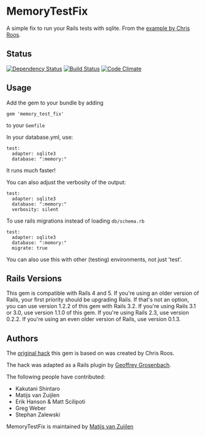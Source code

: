 # MemoryTestFix

A simple fix to run your Rails tests with sqlite. From the
[example by Chris Roos](http://blog.seagul.co.uk/articles/2006/02/08/in-memory-sqlite-database-for-rails-testing).

## Status

[![Dependency Status](https://gemnasium.com/mvz/memory_test_fix.png)](https://gemnasium.com/mvz/memory_test_fix)
[![Build Status](https://travis-ci.org/mvz/memory_test_fix.png?branch=master)](https://travis-ci.org/mvz/memory_test_fix)
[![Code Climate](https://codeclimate.com/github/mvz/memory_test_fix.png)](https://codeclimate.com/github/mvz/memory_test_fix)

## Usage

Add the gem to your bundle by adding

    gem 'memory_test_fix'

to your `Gemfile`


In your database.yml, use:

    test:
      adapter: sqlite3
      database: ":memory:"

It runs much faster!

You can also adjust the verbosity of the output:

    test:
      adapter: sqlite3
      database: ":memory:"
      verbosity: silent

To use rails migrations instead of loading `db/schema.rb`

    test:
      adapter: sqlite3
      database: ":memory:"
      migrate: true

You can also use this with other (testing) environments, not just 'test'.

## Rails Versions

This gem is compatible with Rails 4 and 5. If you're using an older version of
Rails, your first priority should be upgrading Rails. If that's not an option,
you can use version 1.2.2 of this gem with Rails 3.2. If you're using Rails 3.1
or 3.0, use version 1.1.0 of this gem. If you're using Rails 2.3, use version
0.2.2. If you're using an even older version of Rails, use version 0.1.3.

## Authors

The [original
hack](http://chrisroos.co.uk/blog/2006-02-08-in-memory-sqlite-database-for-rails-testing)
this gem is based on was created by Chris Roos.

The hack was adapted as a Rails plugin by [Geoffrey
Grosenbach](http://nubyonrails.com).

The following people have contributed:

* Kakutani Shintaro
* Matijs van Zuijlen
* Erik Hanson & Matt Scilipoti
* Greg Weber
* Stephan Zalewski

MemoryTestFix is maintained by [Matijs van Zuijlen](http://www.matijs.net/)
